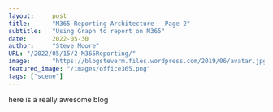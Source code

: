 ```yaml
---
layout:     post 
title:      "M365 Reporting Architecture - Page 2"
subtitle:   "Using Graph to report on M365"
date:       2022-05-30
author:     "Steve Moore"
URL: "/2022/05/15/2-M365Reporting/"
image:      "https://blogsteverm.files.wordpress.com/2019/06/avatar.jpg"
featured_image: "/images/office365.png"
tags: ["scene"]
---
```


here is a really awesome blog